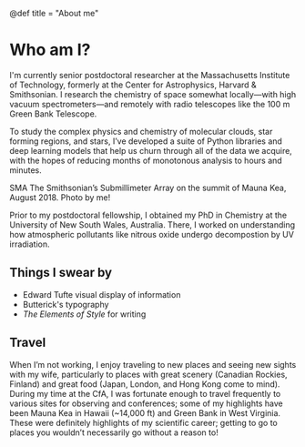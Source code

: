 @def title = "About me"

# Who am I?

I'm currently senior postdoctoral researcher at the Massachusetts Institute of Technology, formerly at the Center for Astrophysics, Harvard & Smithsonian. I research the chemistry of space somewhat locally&mdash;with high vacuum spectrometers&mdash;and remotely with radio telescopes like the 100 m Green Bank Telescope.

To study the complex physics and chemistry of molecular clouds, star forming regions, and stars, I’ve developed a suite of Python libraries and deep learning models that help us churn through all of the data we acquire, with the hopes of reducing months of monotonous analysis to hours and minutes.

SMA The Smithsonian’s Submillimeter Array on the summit of Mauna Kea, August 2018. Photo by me!

Prior to my postdoctoral fellowship, I obtained my PhD in Chemistry at the University of New South Wales, Australia. There, I worked on understanding how atmospheric pollutants like nitrous oxide undergo decompostion by UV irradiation.

## Things I swear by

- Edward Tufte visual display of information
- Butterick's typography
- *The Elements of Style* for writing

## Travel

When I’m not working, I enjoy traveling to new places and seeing new sights with my wife, particularly to places with great scenery (Canadian Rockies, Finland) and great food (Japan, London, and Hong Kong come to mind). During my time at the CfA, I was fortunate enough to travel frequently to various sites for observing and conferences; some of my highlights have been Mauna Kea in Hawaii (~14,000 ft) and Green Bank in West Virginia. These were definitely highlights of my scientific career; getting to go to places you wouldn’t necessarily go without a reason to!